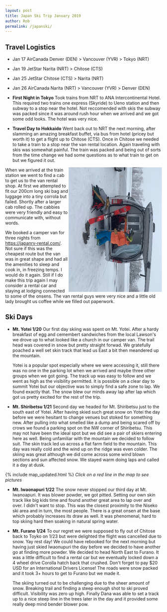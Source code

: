 ```yaml
---
layout: post
title: Japan Ski Trip January 2019
author: Rob
permalink: /japanski/
---
```

## **Travel Logistics**
- Jan 17 AirCanada Denver (DEN) > Vancouver (YVR) > Tokyo (NRT)
- Jan 19 JetStar Narita (NRT) > Chitose (CTS)
- Jan 25 JetStar Chitose (CTS) > Narita (NRT)
- Jan 26 AirCanada Narita (NRT) > Vancouver (YVR) > Denver (DEN)

- **First Night in Tokyo**
Took trains from NRT to ANA Intercontinental Hotel.  This required two trains one express (Skyride) to Ueno station and then subway to a stop near the hotel.  Not reccomended with skis the subway was packed since it was around rush hour when we arrived and we got some odd looks. The hotel was very nice.

- **Travel Day to Hokkaido**
Went back out to NRT the next morning, after slamming an amazing breakfast buffet, via bus from hotel (pricey but worth it) to get a flight up to Chitose (CTS). Once in Chitose we needed to take a train to a stop near the van rental location.  Again traveling with skis was somewhat painful.  The train was packed and being out of sorts from the time change we had some questions as to what train to get on but we figured it out.
<img src="/assets/images/IMG-3949.JPG" alt="Otis" style="width:300px;height:400px; float:right">
  When we arrived at the train station we went to find a cab to get us to the van rental shop.  At first we attempted to fit our 200cm long ski bag and luggage into a tiny corrola but failed.  Shortly after a larger cab rolled up. The cabbies were very friendly and easy to communicate with, without words.

  We booked a camper van for three nights from https://japanrv-rental.com/.  Not sure if this was the cheapest route but the van was in great shape and had all the amenities to sleep and cook in, in freezing temps.  I would do it again.  Still if I do make this trip again I may consider a rental car and staying at lodging connected to some of the onsens.  The van rental guys were very nice and a little old lady brought us coffee while we filled out paperwork.
  

## **Ski Days** 

- **Mt. Yotei 1/20**
Our first day skiing was spent on Mt. Yotei. After a hardy breakfast of egg and cemembert sandwiches from the local Lawson's we drove up to what looked like a church in our camper van. The trail head was covered in snow but pretty straight forwad.  We gratefully poached a well set skin track that lead us East a bit then meandered up the mountain.  

  Yotei is a popular spot especially where we were accessing it, still there was no one in the parking lot when we arrived and maybe three other groups when we got going.  The track up was easy to follow and we went as high as the visibility permitted. It is possible on a clear day to summit Yotei but our objective was to simply find a safe zone to lap.  We found exactly that.  The snow blew our minds away lap after lap which got us pretty excited for the rest of the trip.

- **Mt. Shiribetsu 1/21**
Second day we headed for Mt. Shiribetsu just to the south east of Yotei.  After having skied such great snow on Yotei the day before we were hesitant to change venues but stoked for something new.   After pulling into what smelled like a dump and being scared off by crows we found a parking spot on the NW corner of Shiribetsu.  This may not have been the ideal spot but we did see a pair of skiers entering here as well.  Being unfamiliar with the mountain we decided to follow suit.  The skin track led us across a flat farm field to the mountain.  This day was really cold and the wind up on the ridge was even colder. The skiing was great although we did come across some wind blown sections and sun affected snow. We stayed warm doing laps and called it a day at dusk.


{% include map_updated.html %}
*Click on a red line in the map to see pictures*

- **Mt. Iwaonapuri 1/22**
The snow never stopped our third day at Mt. Iwanoapuri. It was blower powder, we got pitted.  Setting our own skin track like big kids time and found another great area to lap over and over. I didn't want to stop.  This was the closest proximity to the Niseko ski area and in turn, the most people.  There is a great onsen at the base which probably increases its draw as well.  It was phenomenal, hard to top skiing hard then soaking in natural spring water.

- **Mt. Furano 1/24**
To our regret we were supposed to fly out of Chitose back to Toyko on 1/23 but were delighted the flight was cancelled due to snow. Yay rest day!  We could have rebooked for the next morning but having just skied Iwaonupuri the day before we decided to have another go at finding more powder.  We decided to head North East to Furano.  It was a little difficult to find a rental car but we eventually locked down a 4 wheel drive Corolla hatch back that crushed.  Don't forget to pay $20 USD for an International Drivers License! The roads were snow packed and it took 3+ hours to get to Furano but we made it.  

  The skiing turned out to be challenging due to the sheer amount of snow.  Breaking trail and finding a steep enough shot to ski proved difficult.  Visibility was zero up high.  Finally Dana was able to set a track up to a nice steep line in the trees later in the day and it provided some really deep mind bender blower pow.
